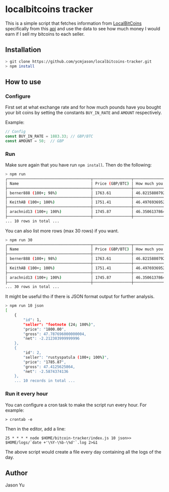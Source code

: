 # localbitcoins tracker

This is a simple script that fetches information from [LocalBitCoins](https://localbitcoins.com) specifically from this [api](https://localbitcoins.com/sell-bitcoins-online/GBP/.json) and use the data to see how much money I would earn if I sell my bitcoins to each seller.

## Installation
```bash
> git clone https://github.com/ycmjason/localbitcoins-tracker.git
> npm install
```

## How to use

### Configure
First set at what exchange rate and for how much pounds have you bought your bit coins by setting the constants `BUY_IN_RATE` and `AMOUNT` respectively.

Example:

```javascript
// Config
const BUY_IN_RATE = 1883.33; // GBP/BTC
const AMOUNT = 50;  // GBP
```

### Run
Make sure again that you have run `npm install`. Then do the following:

```bash
> npm run
┌─────────────────────────────────────┬─────────────────┬────────────────────────┬─────────────────────────┐
│ Name                                │ Price (GBP/BTC) │ How much you get (GBP) │ How much you earn (GBP) │
├─────────────────────────────────────┼─────────────────┼────────────────────────┼─────────────────────────┤
│ berner888 (100+; 98%)               │ 1763.61         │ 46.8215880792          │ -3.178411920800002      │
├─────────────────────────────────────┼─────────────────┼────────────────────────┼─────────────────────────┤
│ KeithAB (100+; 100%)                │ 1751.41         │ 46.497693695200006     │ -3.502306304799994      │
├─────────────────────────────────────┼─────────────────┼────────────────────────┼─────────────────────────┤
│ arachnid13 (100+; 100%)             │ 1745.87         │ 46.3506137864          │ -3.6493862136000033     │
├─────────────────────────────────────┼─────────────────┼────────────────────────┼─────────────────────────┤
... 10 rows in total ...
```

You can also list more rows (max 30 rows) if you want.
```bash
> npm run 30
┌─────────────────────────────────────┬─────────────────┬────────────────────────┬─────────────────────────┐
│ Name                                │ Price (GBP/BTC) │ How much you get (GBP) │ How much you earn (GBP) │
├─────────────────────────────────────┼─────────────────┼────────────────────────┼─────────────────────────┤
│ berner888 (100+; 98%)               │ 1763.61         │ 46.8215880792          │ -3.178411920800002      │
├─────────────────────────────────────┼─────────────────┼────────────────────────┼─────────────────────────┤
│ KeithAB (100+; 100%)                │ 1751.41         │ 46.497693695200006     │ -3.502306304799994      │
├─────────────────────────────────────┼─────────────────┼────────────────────────┼─────────────────────────┤
│ arachnid13 (100+; 100%)             │ 1745.87         │ 46.3506137864          │ -3.6493862136000033     │
├─────────────────────────────────────┼─────────────────┼────────────────────────┼─────────────────────────┤
... 30 rows in total ...
```

It might be useful tho if there is JSON format output for further analysis.
```bash
> npm run 10 json
[
    {
        "id": 1,
        "seller": "footnote (24; 100%)",
        "price": "1800.00",
        "gross": 47.787696000000004,
        "net": -2.212303999999996
    },
    {
        "id": 2,
        "seller": "rustyspatula (100+; 100%)",
        "price": "1785.87",
        "gross": 47.4125625864,
        "net": -2.5874374136
    },
    ... 10 records in total ...
```


### Run it every hour
You can configure a cron task to make the script run every hour.
For example:

```
> crontab -e
```

Then in the editor, add a line:

```
25 * * * * node $HOME/bitcoin-tracker/index.js 10 json>> $HOME/logs/`date +'\%Y-\%b-\%d'`.log 2>&1
```

The above script would create a file every day containing all the logs of the day.

## Author
Jason Yu
